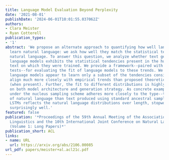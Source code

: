 ```yaml
---
title: Language Model Evaluation Beyond Perplexity
date: '2021-08-01'
publishDate: '2024-06-01T10:01:55.037062Z'
authors:
- Clara Meister
- Ryan Cotterell
publication_types:
- '1'
abstract: 'We propose an alternate approach to quantifying how well language models
  learn natural language: we ask how well they match the statistical tendencies of
  natural language. To answer this question, we analyze whether text generated from
  language models exhibits the statistical tendencies present in the human-generated
  text on which they were trained. We provide a framework--paired with significance
  tests--for evaluating the fit of language models to these trends. We find that neural
  language models appear to learn only a subset of the tendencies considered, but
  align much more closely with empirical trends than proposed theoretical distributions
  (when present). Further, the fit to different distributions is highly-dependent
  on both model architecture and generation strategy. As concrete examples, text generated
  under the nucleus sampling scheme adheres more closely to the type--token relationship
  of natural language than text produced using standard ancestral sampling; text from
  LSTMs reflects the natural language distributions over length, stopwords, and symbols
  surprisingly well.'
featured: false
publication: '*Proceedings of the 59th Annual Meeting of the Association for Computational
  Linguistics and the 10th International Joint Conference on Natural Language Processing
  (Volume 1: Long Papers)*'
publication_short: ACL
links:
- name: URL
  url: https://arxiv.org/abs/2106.00085
url_pdf: papers/meister+al.acl21c.pdf
---
```


